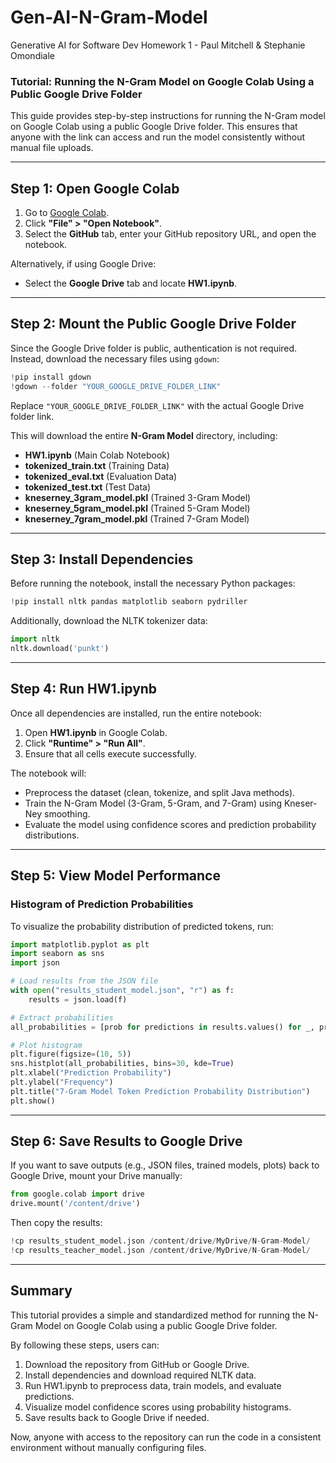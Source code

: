 # Gen-AI-N-Gram-Model
Generative AI for Software Dev Homework 1 - Paul Mitchell &amp; Stephanie Omondiale
### **Tutorial: Running the N-Gram Model on Google Colab Using a Public Google Drive Folder**
This guide provides step-by-step instructions for running the N-Gram model on Google Colab using a public Google Drive folder. This ensures that anyone with the link can access and run the model consistently without manual file uploads.

---

## **Step 1: Open Google Colab**
1. Go to [Google Colab](https://colab.research.google.com/).
2. Click **"File" > "Open Notebook"**.
3. Select the **GitHub** tab, enter your GitHub repository URL, and open the notebook.

Alternatively, if using Google Drive:
- Select the **Google Drive** tab and locate **HW1.ipynb**.

---

## **Step 2: Mount the Public Google Drive Folder**
Since the Google Drive folder is public, authentication is not required. Instead, download the necessary files using `gdown`:

```python
!pip install gdown
!gdown --folder "YOUR_GOOGLE_DRIVE_FOLDER_LINK"
```
Replace `"YOUR_GOOGLE_DRIVE_FOLDER_LINK"` with the actual Google Drive folder link.

This will download the entire **N-Gram Model** directory, including:
- **HW1.ipynb** (Main Colab Notebook)
- **tokenized_train.txt** (Training Data)
- **tokenized_eval.txt** (Evaluation Data)
- **tokenized_test.txt** (Test Data)
- **kneserney_3gram_model.pkl** (Trained 3-Gram Model)
- **kneserney_5gram_model.pkl** (Trained 5-Gram Model)
- **kneserney_7gram_model.pkl** (Trained 7-Gram Model)

---

## **Step 3: Install Dependencies**
Before running the notebook, install the necessary Python packages:

```python
!pip install nltk pandas matplotlib seaborn pydriller
```
Additionally, download the NLTK tokenizer data:

```python
import nltk
nltk.download('punkt')
```

---

## **Step 4: Run HW1.ipynb**
Once all dependencies are installed, run the entire notebook:

1. Open **HW1.ipynb** in Google Colab.
2. Click **"Runtime" > "Run All"**.
3. Ensure that all cells execute successfully.

The notebook will:
- Preprocess the dataset (clean, tokenize, and split Java methods).
- Train the N-Gram Model (3-Gram, 5-Gram, and 7-Gram) using Kneser-Ney smoothing.
- Evaluate the model using confidence scores and prediction probability distributions.

---

## **Step 5: View Model Performance**
### Histogram of Prediction Probabilities
To visualize the probability distribution of predicted tokens, run:

```python
import matplotlib.pyplot as plt
import seaborn as sns
import json

# Load results from the JSON file
with open("results_student_model.json", "r") as f:
    results = json.load(f)

# Extract probabilities
all_probabilities = [prob for predictions in results.values() for _, prob in predictions]

# Plot histogram
plt.figure(figsize=(10, 5))
sns.histplot(all_probabilities, bins=30, kde=True)
plt.xlabel("Prediction Probability")
plt.ylabel("Frequency")
plt.title("7-Gram Model Token Prediction Probability Distribution")
plt.show()
```

---

## **Step 6: Save Results to Google Drive**
If you want to save outputs (e.g., JSON files, trained models, plots) back to Google Drive, mount your Drive manually:

```python
from google.colab import drive
drive.mount('/content/drive')
```

Then copy the results:

```python
!cp results_student_model.json /content/drive/MyDrive/N-Gram-Model/
!cp results_teacher_model.json /content/drive/MyDrive/N-Gram-Model/
```

---

## **Summary**
This tutorial provides a simple and standardized method for running the N-Gram Model on Google Colab using a public Google Drive folder. 

By following these steps, users can:
1. Download the repository from GitHub or Google Drive.
2. Install dependencies and download required NLTK data.
3. Run HW1.ipynb to preprocess data, train models, and evaluate predictions.
4. Visualize model confidence scores using probability histograms.
5. Save results back to Google Drive if needed.

Now, anyone with access to the repository can run the code in a consistent environment without manually configuring files.
